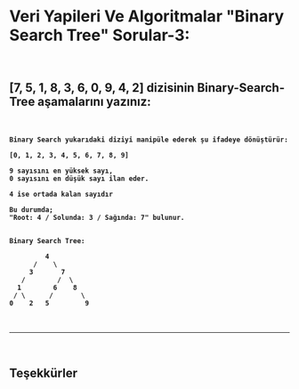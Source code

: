 # <strong> Veri Yapileri Ve Algoritmalar "Binary Search Tree" Sorular-3:
<br>

## <strong> [7, 5, 1, 8, 3, 6, 0, 9, 4, 2] dizisinin Binary-Search-Tree aşamalarını yazınız:
<br>

```
Binary Search yukarıdaki diziyi manipüle ederek şu ifadeye dönüştürür:

[0, 1, 2, 3, 4, 5, 6, 7, 8, 9]

9 sayısını en yüksek sayı,
0 sayısını en düşük sayı ilan eder.

4 ise ortada kalan sayıdır

Bu durumda;
"Root: 4 / Solunda: 3 / Sağında: 7" bulunur.


Binary Search Tree: 

         4
      /    \
     3       7 
   /        /  \
  1        6    8
 / \      /       \
0    2   5         9

```

<br>
<hr>
<br>


## <b> Teşekkürler
<br>